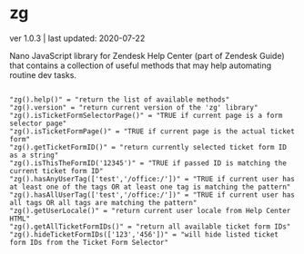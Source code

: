 # zg
	
ver 1.0.3 | last updated: 2020-07-22

Nano JavaScript library for Zendesk Help Center (part of Zendesk Guide) that contains a collection of useful methods that may help automating routine dev tasks.

```

"zg().help()" = "return the list of available methods"
"zg().version" = "return current version of the 'zg' library"
"zg().isTicketFormSelectorPage()" = "TRUE if current page is a form selector page"
"zg().isTicketFormPage()" = "TRUE if current page is the actual ticket form"
"zg().getTicketFormID()" = "return currently selected ticket form ID as a string"
"zg().isThisTheFormID('12345')" = "TRUE if passed ID is matching the current ticket form ID"
"zg().hasAnyUserTag(['test','/office:/'])" = "TRUE if current user has at least one of the tags OR at least one tag is matching the pattern"
"zg().hasAllUserTag(['test','/office:/'])" = "TRUE if current user has all tags OR all tags are matching the pattern"
"zg().getUserLocale()" = "return current user locale from Help Center HTML"
"zg().getAllTicketFormIDs()" = "return all available ticket form IDs"
"zg().hideTicketFormIDs(['123','456'])" = "will hide listed ticket form IDs from the Ticket Form Selector"

```